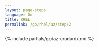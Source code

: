 ```yaml
---
layout: page-steps
language: Go
title: RHEL
permalink: /go/rhel/az/step/2
---
```


{% include partials/go/az-crudunix.md %}
